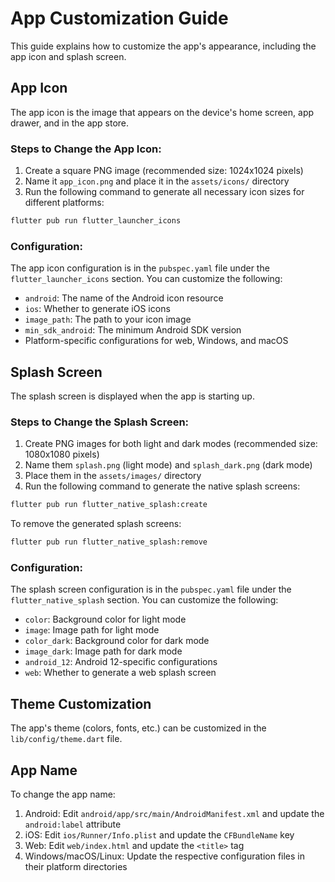 # App Customization Guide

This guide explains how to customize the app's appearance, including the app icon and splash screen.

## App Icon

The app icon is the image that appears on the device's home screen, app drawer, and in the app store.

### Steps to Change the App Icon:

1. Create a square PNG image (recommended size: 1024x1024 pixels)
2. Name it `app_icon.png` and place it in the `assets/icons/` directory
3. Run the following command to generate all necessary icon sizes for different platforms:

```bash
flutter pub run flutter_launcher_icons
```

### Configuration:

The app icon configuration is in the `pubspec.yaml` file under the `flutter_launcher_icons` section. You can customize the following:

- `android`: The name of the Android icon resource
- `ios`: Whether to generate iOS icons
- `image_path`: The path to your icon image
- `min_sdk_android`: The minimum Android SDK version
- Platform-specific configurations for web, Windows, and macOS

## Splash Screen

The splash screen is displayed when the app is starting up.

### Steps to Change the Splash Screen:

1. Create PNG images for both light and dark modes (recommended size: 1080x1080 pixels)
2. Name them `splash.png` (light mode) and `splash_dark.png` (dark mode)
3. Place them in the `assets/images/` directory
4. Run the following command to generate the native splash screens:

```bash
flutter pub run flutter_native_splash:create
```

To remove the generated splash screens:

```bash
flutter pub run flutter_native_splash:remove
```

### Configuration:

The splash screen configuration is in the `pubspec.yaml` file under the `flutter_native_splash` section. You can customize the following:

- `color`: Background color for light mode
- `image`: Image path for light mode
- `color_dark`: Background color for dark mode
- `image_dark`: Image path for dark mode
- `android_12`: Android 12-specific configurations
- `web`: Whether to generate a web splash screen

## Theme Customization

The app's theme (colors, fonts, etc.) can be customized in the `lib/config/theme.dart` file.

## App Name

To change the app name:

1. Android: Edit `android/app/src/main/AndroidManifest.xml` and update the `android:label` attribute
2. iOS: Edit `ios/Runner/Info.plist` and update the `CFBundleName` key
3. Web: Edit `web/index.html` and update the `<title>` tag
4. Windows/macOS/Linux: Update the respective configuration files in their platform directories
